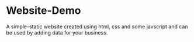 # Website-Demo
A simple-static website created using html, css and some javscript and can be used by adding data for your business.
